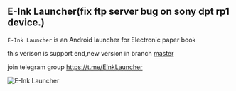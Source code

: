 ## E-Ink Launcher(fix ftp server bug on sony dpt rp1 device.)

`E-Ink Launcher` is an Android launcher for Electronic paper book

this verison is support end,new version in branch [master](https://github.com/Modificator/E-Ink-Launcher)

join telegram group https://t.me/EInkLauncher

![E-Ink Launcher](app/release/preview.png)
